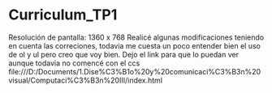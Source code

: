 # Curriculum_TP1
Resolución de pantalla: 1360 x 768
Realicé algunas modificaciones teniendo en cuenta las correciones, todavia me cuesta un poco entender bien el uso de ol y ul pero creo que voy bien. Dejo el link para que lo puedan ver aunque todavia no comencé con el ccs file:///D:/Documents/1.Dise%C3%B1o%20y%20comunicaci%C3%B3n%20visual/Computaci%C3%B3n%20III/index.html 

